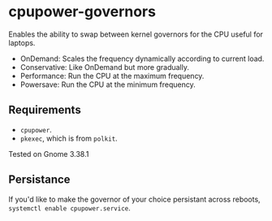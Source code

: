 # cpupower-governors
Enables the ability to swap between kernel governors for the CPU useful for laptops.
* OnDemand: Scales the frequency dynamically according to current load.
* Conservative: Like OnDemand but more gradually.
* Performance: Run the CPU at the maximum frequency.
* Powersave: Run the CPU at the minimum frequency.

## Requirements
* `cpupower`.
* `pkexec`, which is from `polkit`.

Tested on Gnome 3.38.1

## Persistance

If you'd like to make the governor of your choice persistant across reboots, `systemctl enable cpupower.service`.
